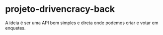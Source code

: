 # projeto-drivencracy-back
A ideia é ser uma API bem simples e direta onde podemos criar e votar em enquetes.
